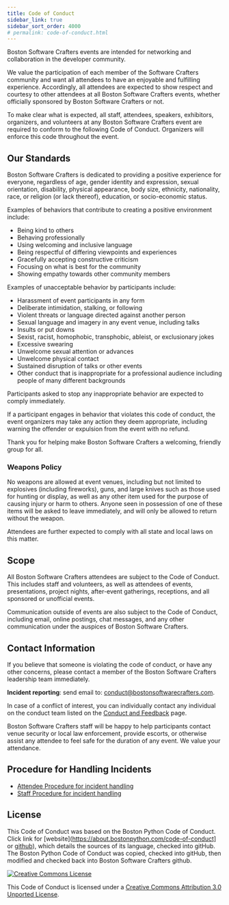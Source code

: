 ```yaml
---
title: Code of Conduct
sidebar_link: true
sidebar_sort_order: 4000
# permalink: code-of-conduct.html
---
```


Boston Software Crafters events are intended for networking and collaboration in the developer community.

We value the participation of each member of the Software Crafters community and want all attendees to have an enjoyable and fulfilling experience. Accordingly, all attendees are expected to show respect and courtesy to other attendees at all Boston Software Crafters events, whether officially sponsored by Boston Software Crafters or not.

To make clear what is expected, all staff, attendees, speakers, exhibitors, organizers, and volunteers at any Boston Software Crafters event are required to conform to the following Code of Conduct. Organizers will enforce this code throughout the event.

## Our Standards

Boston Software Crafters is dedicated to providing a positive experience for everyone, regardless of age, gender identity and expression, sexual orientation, disability, physical appearance, body size, ethnicity, nationality, race, or religion (or lack thereof), education, or socio-economic status.

Examples of behaviors that contribute to creating a positive environment include:

- Being kind to others
- Behaving professionally
- Using welcoming and inclusive language
- Being respectful of differing viewpoints and experiences
- Gracefully accepting constructive criticism
- Focusing on what is best for the community
- Showing empathy towards other community members

Examples of unacceptable behavior by participants include:

- Harassment of event participants in any form
- Deliberate intimidation, stalking, or following
- Violent threats or language directed against another person
- Sexual language and imagery in any event venue, including talks
- Insults or put downs
- Sexist, racist, homophobic, transphobic, ableist, or exclusionary jokes
- Excessive swearing
- Unwelcome sexual attention or advances
- Unwelcome physical contact
- Sustained disruption of talks or other events
- Other conduct that is inappropriate for a professional audience including people of many different backgrounds

Participants asked to stop any inappropriate behavior are expected to comply immediately.

If a participant engages in behavior that violates this code of conduct, the event organizers may take any action they deem appropriate, including warning the offender or expulsion from the event with no refund.

Thank you for helping make Boston Software Crafters a welcoming, friendly group for all.

### Weapons Policy

No weapons are allowed at event venues, including but not limited to explosives (including fireworks), guns, and large knives such as those used for hunting or display, as well as any other item used for the purpose of causing injury or harm to others. Anyone seen in possession of one of these items will be asked to leave immediately, and will only be allowed to return without the weapon.

Attendees are further expected to comply with all state and local laws on this matter.

## Scope

All Boston Software Crafters attendees are subject to the Code of Conduct. This includes staff and volunteers, as well as attendees of events, presentations, project nights, after-event gatherings, receptions, and all sponsored or unofficial events.

Communication outside of events are also subject to the Code of Conduct, including email, online postings, chat messages, and any other communication under the auspices of Boston Software Crafters.

## Contact Information

If you believe that someone is violating the code of conduct, or have any other concerns, please contact a member of the Boston Software Crafters leadership team immediately.

**Incident reporting**: send email to: <conduct@bostonsoftwarecrafters.com>.

In case of a conflict of interest, you can individually contact any individual on the conduct team listed on the [Conduct and Feedback](conduct-and-feedback.md) page.

Boston Software Crafters staff will be happy to help participants contact venue security or local law enforcement, provide escorts, or otherwise assist any attendee to feel safe for the duration of any event. We value your attendance.

## Procedure for Handling Incidents

* [Attendee Procedure for incident handling](conduct-attendee-procedure.md)
* [Staff Procedure for incident handling](conduct-staff-procedure.md)

## License

This Code of Conduct was based on the Boston Python Code of Conduct.  Click link for [website](https://about.bostonpython.com/code-of-conduct] or [github](https://github.com/BostonPython/about.blob/master/code-of-conduct.md)), which details the sources of its language, checked into gitHub.  The Boston Python Code of Conduct was copied, checked into gitHub, then modified and checked back into Boston Software Crafters github.

[![Creative Commons License](http://i.creativecommons.org/l/by/3.0/88x31.png)](http://creativecommons.org/licenses/by/3.0/)

This Code of Conduct is licensed under a [Creative Commons Attribution 3.0 Unported License](http://creativecommons.org/licenses/by/3.0/).

